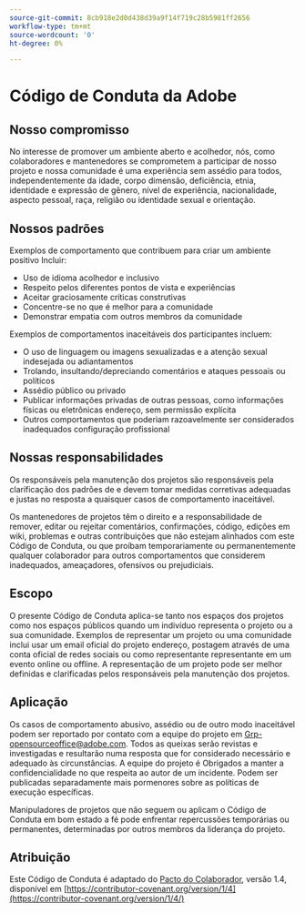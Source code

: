 ```yaml
---
source-git-commit: 8cb918e2d0d438d39a9f14f719c28b5981ff2656
workflow-type: tm+mt
source-wordcount: '0'
ht-degree: 0%

---
```

# Código de Conduta da Adobe

## Nosso compromisso

No interesse de promover um ambiente aberto e acolhedor, nós, como
colaboradores e mantenedores se comprometem a participar de nosso projeto e
nossa comunidade é uma experiência sem assédio para todos, independentemente da idade, corpo
dimensão, deficiência, etnia, identidade e expressão de gênero, nível de experiência,
nacionalidade, aspecto pessoal, raça, religião ou identidade sexual e
orientação.

## Nossos padrões

Exemplos de comportamento que contribuem para criar um ambiente positivo
Incluir:

* Uso de idioma acolhedor e inclusivo
* Respeito pelos diferentes pontos de vista e experiências
* Aceitar graciosamente críticas construtivas
* Concentre-se no que é melhor para a comunidade
* Demonstrar empatia com outros membros da comunidade

Exemplos de comportamentos inaceitáveis dos participantes incluem:

* O uso de linguagem ou imagens sexualizadas e a atenção sexual indesejada ou
adiantamentos
* Trolando, insultando/depreciando comentários e ataques pessoais ou políticos
* Assédio público ou privado
* Publicar informações privadas de outras pessoas, como informações físicas ou eletrônicas
endereço, sem permissão explícita
* Outros comportamentos que poderiam razoavelmente ser considerados inadequados
configuração profissional

## Nossas responsabilidades

Os responsáveis pela manutenção dos projetos são responsáveis pela clarificação dos padrões de
e devem tomar medidas corretivas adequadas e justas no
resposta a quaisquer casos de comportamento inaceitável.

Os mantenedores de projetos têm o direito e a responsabilidade de remover, editar ou
rejeitar comentários, confirmações, código, edições em wiki, problemas e outras contribuições
que não estejam alinhados com este Código de Conduta, ou que proíbam temporariamente ou
permanentemente qualquer colaborador para outros comportamentos que considerem inadequados,
ameaçadores, ofensivos ou prejudiciais.

## Escopo

O presente Código de Conduta aplica-se tanto nos espaços dos projetos como nos espaços públicos
quando um indivíduo representa o projeto ou a sua comunidade. Exemplos de
representar um projeto ou uma comunidade inclui usar um email oficial do projeto
endereço, postagem através de uma conta oficial de redes sociais ou como representante
representante em um evento online ou offline. A representação de um projeto pode ser
melhor definidas e clarificadas pelos responsáveis pela manutenção dos projetos.

## Aplicação

Os casos de comportamento abusivo, assédio ou de outro modo inaceitável podem ser
reportado por contato com a equipe do projeto em Grp-opensourceoffice@adobe.com. Todos
as queixas serão revistas e investigadas e resultarão numa resposta que
for considerado necessário e adequado às circunstâncias. A equipe do projeto é
Obrigados a manter a confidencialidade no que respeita ao autor de um incidente.
Podem ser publicadas separadamente mais pormenores sobre as políticas de execução específicas.

Manipuladores de projetos que não seguem ou aplicam o Código de Conduta em bom estado
a fé pode enfrentar repercussões temporárias ou permanentes, determinadas por outros
membros da liderança do projeto.

## Atribuição

Este Código de Conduta é adaptado do [Pacto do Colaborador](https://contributor-covenant.org), versão 1.4,
disponível em [https://contributor-covenant.org/version/1/4](https://contributor-covenant.org/version/1/4/)
